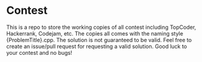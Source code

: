 # Contest
This is a repo to store the working copies of all contest including TopCoder, Hackerrank, Codejam, etc.
The copies all comes with the naming style {ProblemTitle}.cpp.
The solution is not guaranteed to be valid. Feel free to create an issue/pull request for requesting a valid solution.
Good luck to your contest and no bugs!
